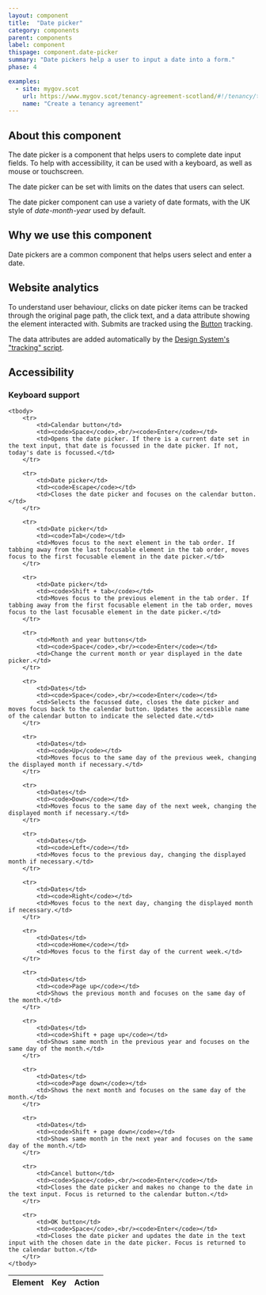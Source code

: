 ```yaml
---
layout: component
title:  "Date picker"
category: components
parent: components
label: component
thispage: component.date-picker
summary: "Date pickers help a user to input a date into a form."
phase: 4

examples:
  - site: mygov.scot
    url: https://www.mygov.scot/tenancy-agreement-scotland/#!/tenancy/tenancy-start/
    name: "Create a tenancy agreement"
---
```



## About this component

The date picker is a component that helps users to complete date input fields. To help with accessibility, it can be used with a keyboard, as well as mouse or touchscreen.

The date picker can be set with limits on the dates that users can select.

The date picker component can use a variety of date formats, with the UK style of _date-month-year_ used by default.

## Why we use this component

Date pickers are a common component that helps users select and enter a date.

## Website analytics

To understand user behaviour, clicks on date picker items can be tracked through the original page path, the click text, and a data attribute showing the element interacted with. Submits are tracked using the [Button](/components/buttons/) tracking.

The data attributes are added automatically by the [Design System's "tracking" script](/get-started/tracking/).

## Accessibility

### Keyboard support

<table class="ds_table">
    <thead>
        <tr>
            <th>Element</th>
            <th>Key</th>
            <th>Action</th>
        </tr>
    </thead>

    <tbody>
        <tr>
            <td>Calendar button</td>
            <td><code>Space</code>,<br/><code>Enter</code></td>
            <td>Opens the date picker. If there is a current date set in the text input, that date is focussed in the date picker. If not, today's date is focussed.</td>
        </tr>

        <tr>
            <td>Date picker</td>
            <td><code>Escape</code></td>
            <td>Closes the date picker and focuses on the calendar button.</td>
        </tr>

        <tr>
            <td>Date picker</td>
            <td><code>Tab</code></td>
            <td>Moves focus to the next element in the tab order. If tabbing away from the last focusable element in the tab order, moves focus to the first focusable element in the date picker.</td>
        </tr>

        <tr>
            <td>Date picker</td>
            <td><code>Shift + tab</code></td>
            <td>Moves focus to the previous element in the tab order. If tabbing away from the first focusable element in the tab order, moves focus to the last focusable element in the date picker.</td>
        </tr>

        <tr>
            <td>Month and year buttons</td>
            <td><code>Space</code>,<br/><code>Enter</code></td>
            <td>Change the current month or year displayed in the date picker.</td>
        </tr>

        <tr>
            <td>Dates</td>
            <td><code>Space</code>,<br/><code>Enter</code></td>
            <td>Selects the focussed date, closes the date picker and moves focus back to the calendar button. Updates the accessible name of the calendar button to indicate the selected date.</td>
        </tr>

        <tr>
            <td>Dates</td>
            <td><code>Up</code></td>
            <td>Moves focus to the same day of the previous week, changing the displayed month if necessary.</td>
        </tr>

        <tr>
            <td>Dates</td>
            <td><code>Down</code></td>
            <td>Moves focus to the same day of the next week, changing the displayed month if necessary.</td>
        </tr>

        <tr>
            <td>Dates</td>
            <td><code>Left</code></td>
            <td>Moves focus to the previous day, changing the displayed month if necessary.</td>
        </tr>

        <tr>
            <td>Dates</td>
            <td><code>Right</code></td>
            <td>Moves focus to the next day, changing the displayed month if necessary.</td>
        </tr>

        <tr>
            <td>Dates</td>
            <td><code>Home</code></td>
            <td>Moves focus to the first day of the current week.</td>
        </tr>

        <tr>
            <td>Dates</td>
            <td><code>Page up</code></td>
            <td>Shows the previous month and focuses on the same day of the month.</td>
        </tr>

        <tr>
            <td>Dates</td>
            <td><code>Shift + page up</code></td>
            <td>Shows same month in the previous year and focuses on the same day of the month.</td>
        </tr>

        <tr>
            <td>Dates</td>
            <td><code>Page down</code></td>
            <td>Shows the next month and focuses on the same day of the month.</td>
        </tr>

        <tr>
            <td>Dates</td>
            <td><code>Shift + page down</code></td>
            <td>Shows same month in the next year and focuses on the same day of the month.</td>
        </tr>

        <tr>
            <td>Cancel button</td>
            <td><code>Space</code>,<br/><code>Enter</code></td>
            <td>Closes the date picker and makes no change to the date in the text input. Focus is returned to the calendar button.</td>
        </tr>

        <tr>
            <td>OK button</td>
            <td><code>Space</code>,<br/><code>Enter</code></td>
            <td>Closes the date picker and updates the date in the text input with the chosen date in the date picker. Focus is returned to the calendar button.</td>
        </tr>
    </tbody>
</table>
